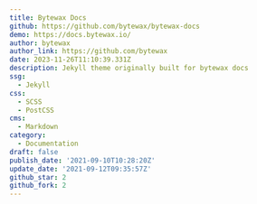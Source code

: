 ```yaml
---
title: Bytewax Docs
github: https://github.com/bytewax/bytewax-docs
demo: https://docs.bytewax.io/
author: bytewax
author_link: https://github.com/bytewax
date: 2023-11-26T11:10:39.331Z
description: Jekyll theme originally built for bytewax docs
ssg:
  - Jekyll
css:
  - SCSS
  - PostCSS
cms:
  - Markdown
category:
  - Documentation
draft: false
publish_date: '2021-09-10T10:28:20Z'
update_date: '2021-09-12T09:35:57Z'
github_star: 2
github_fork: 2
---
```

